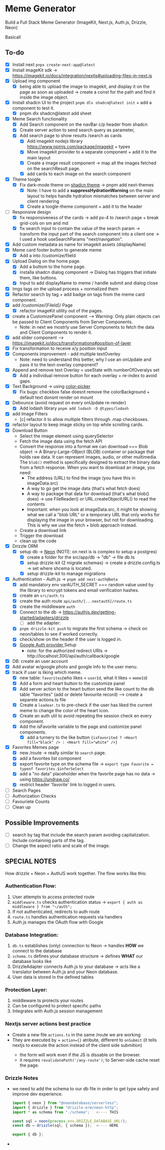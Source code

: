 # Meme Generator

Build a Full Stack Meme Generator (ImageKit, Next.js, Auth.js, Drizzle, Neon)

Basicall

## To-do

- [x] Install next `pnpx create-next-app@latest`
- [x] Install imageKit sdk -> https://imagekit.io/docs/integration/nextjs#uploading-files-in-next.js
- [x] Upload img component
  - [x] being able to upload the image to imagekit, and display it on the page as soon as uploaded -> create a const for the path and find it inside the image object.
- [x] Install shadcn UI to the project `pnpm dlx shadcn@latest init` + add a component to test it.
  - [x] pnpm dlx shadcn@latest add sheet
- [x] Meme Search functionality
  - [x] Add Search component on the navBar c/p header from shadcn
  - [x] Create server action to send search query as parameter,
  - [x] Add search page to show results /search as cards
    - [x] Add imagekit nodejs library https://www.npmjs.com/package/imagekit + types
    - [x] Move imagekit provider to a separate component + add it to the main layout
    - [x] Create a image result component -> map all the images fetched on the searchResult page.
    - [x] add cards to each image on the search component
- [x] Theme toogle
  - [x] Fix dark-mode theme on [shadcn theme](https://ui.shadcn.com/docs/dark-mode/next) -> pnpm add next-themes
    - [x] Note: I have to add a **suppressHydrationWarning** on the main layout to helps handle hydration mismatches between server and client rendering
    - [x] Create a toogle-theme component + add it to the header
- [ ] Responsive design
  - [x] fix responsiveness of the cards -> add px-4 to /search page + break grid-cols on sm and md
  - [x] fix search input to contain the value of the search param -> transform the input part of the search component into a client one -> I used a hook useSearchParams "next/navigation".
- [x] Add custom metadata as name for imagekit assets (displayName)
- [x] Meme card footer button to generate meme
  - [x] Add a <link> into /customize/fileId
- [x] Upload Dialog on the home page.
  - [x] Add a buttom to the home page.
  - [x] installa shadcn dialog component -> Dialog has triggers that initiate them, like buttons.
  - [x] Input to add displayName to meme / handle submit and dialog close
- [x] Imgs tags on the upload process + normalized them
- [x] Refactor search by tag + add badge on tags from the meme card component.
- [x] add /customize/[FileId]/ Page
  - [x] refactor imageKit utility out of the pages.
- [x] create a CustomizePanel component --> Warning: Only plain objects can be passed to Client Components from Server Components.
  - Note: in next we mostrly use Server Components to fetch the data and Client Components to render it.
- [x] add slider component --> https://imagekit.io/docs/transformations#position-of-layer
- [x] Fix transformation to receive x/y position input
- [x] Components improvement - add multiple textOverley
  - Note: need to understand this better, why I use an onUpdate and pass it to the text-overlay component?
- [x] Append and remove text Overlay = useState with numberOfOveralys set
  - [x] Add a individual remove button for each overlay + re-index to avoid gaps.
- [x] Text Background -> using [color-picker](https://casesandberg.github.io/react-color/)
  - [x] Fix bugs: checkbox false doesnt remove the colorBackground + default text donsnt render on mount
- [x] Debounce (avoid request on every onUpdate re-render)
  - [x] Add lodash library `pnpm add lodash -D @types/lodash`
- [x] add Image Filters
  - [c] refactor it to allow multiple filters through .map checkboxes.
- [x] refactor layout to keep image sticky on top while scrolling cards.
- [x] Download Button
  - Select the image element using querySelector
  - Fetch the image data using the fetch API
  - Convert the response into a format we can download === Blob object -> A Binary-Large-OBject (BLOB) container or package that holds raw data. It can represent images, audio, or other multimedia. The `blob()` method is specifically designed to extract the binary data from a fetch response. When you want to download an image, you need:
    - The address (URL) to find the image (you have this in imageData.src)
    - A way to go get the image data (that's what fetch does)
    - A way to package that data for download (that's what blob() does) -> use FileReader() or URL.createObjectURL() to read the contents
    - Important: when you look at imageData.src, it might be showing what we call a "blob URL" or a temporary URL that only works for displaying the image in your browser, but not for downloading. This is why we use the fetch + blob approach instead.
  - Create a download link
  - Trigger the download
  - clean up the code
- [x] Drizzle ORM
  - [x] setup db -> [Neon](https://orm.drizzle.team/docs/connect-neon) (NOTE: on next is is complex to setup a postgres)
    - [x] create a folder for the src/app/db -> "db" -> file db.ts
    - [x] setup drizzle-kit (2 migrate schemas) -> create a drizzle.config.ts -> set where shcema is located.
    - [x] setup drizzle-kit to manage migrations
- [x] Authentication - Auth.js -> `pnpm add next-auth@beta`
  - [x] add mandatory env varAUTH_SECRET === random value used by the library to encrypt tokens and email verification hashes.
  - [x] create an `src/auth.ts`
  - [x] create the auth route `api/auth/[...nextauth]/route.ts`
  - [x] create the middleware `auth`
  - [x] Connect to the db -> https://authjs.dev/getting-started/adapters/drizzle
    - [ ] add the adapter:
  - [x] `pnpm drizzle-kit push` to migrate the first schema -> check on neon/tables to see if worked correctly.
  - [x] check/show on the header if the user is logged in.
  - [x] [Google Auth provider ](https://authjs.dev/getting-started/providers/google)Setup
    - note: for the authorized redirect URIs -> http://localhost:300/api/auth/callback/google
- [x] DB: create an user account
- [x] Add avatar w/google photo and google info to the user menu.
- [x] track if user is liking which meme.
  - [x] new table: `favorites`(who likes = `userId`, what it likes = `memeId`)
  - [x] Add a form and heart button to the customize panel
  - [x] Add server action to the heart button send the like count to the db table "favorites" (add or delete favourite record) --> create a separete actions.ts file
  - [x] Create a `loadear.ts` to pre-check if the user has liked the current meme to change the color of the heart icon.
  - [x] Create an auth util to avoid repeating the session check en every component.
  - [x] Add the isFavorite variable to the page and customize panel components.
    - [x] add a turnery to the like button `{isFavorited ? <Heart fill="black" /> : <Heart fill="white" />}`
- [x] Favorites Memes page
  - [x] new /route -> really similar to `search` page.
  - [x] add a favorites list component
  - [x] export favorite type on the schema file -> `export type Favorite = typeof favorites.$inferSelect`
  - [x] add a "no data" placeholder when the favorite page has no data -> using https://undraw.co/
  - [x] restrict header 'favorite' link to logged in users.
- [ ] Search Pages
- [ ] Authorization Checks
- [ ] Favouriete Counts
- [ ] Clean up

## Possible Improvements

- [ ] search by tag that include the search param avoiding capitalization. Include containinig parts of the tag.
- [ ] Change the aspect ratio and scale of the image.

## SPECIAL NOTES

How drizzle + Neon + AuthJS work together. The flow works like this:

### Authentication Flow:

1. User attempts to access protected route
2. `middleware.ts` checks authentication status -> `export { auth as middleware } from "~/auth";`
3. If not authenticated, redirects to auth route
4. `route.ts` handles authentication requests via handlers
5. Auth.js manages the OAuth flow with Google

### Database Integration:

1. `db.ts` establishes (only) connection to Neon -> handles **HOW** we connect to the database
2. `schema.ts` defines your database structure -> defines **WHAT** our database looks like
3. DrizzleAdapter connects Auth.js to your database -> acts like a translator between Auth.js and your Neon database.
4. User data is stored in the defined tables

### Protection Layer:

1.  middleware.ts protects your routes
2.  Can be configured to protect specific paths
3.  Integrates with Auth.js session management

### Nextjs server actions best practice

- Create a new file `actions.ts` in the same /route we are working
- They are executed by <forms> + `action={}` atribute, different to `onSubmit` (it tells nextjs to execute the action instead of the client side submition)
  - the form will work even if the JS is dissable on the browser.
  - it requires `revalidatePath('/any-route')`; to Server-side cache reset the page.

### Drizzle Notes

- we need to add the schema to our db file in order to get type safety and improve dev experience.

  ```js
  import { neon } from "@neondatabase/serverless";
  import { drizzle } from "drizzle-orm/neon-http";
  import * as schema from "./schema";   <---- THIS

  const sql = neon(process.env.DRIZZLE_DATABASE_URL!);
  const db = drizzle(sql, { schema });  <---- HERE

  export { db };
  ```

-
